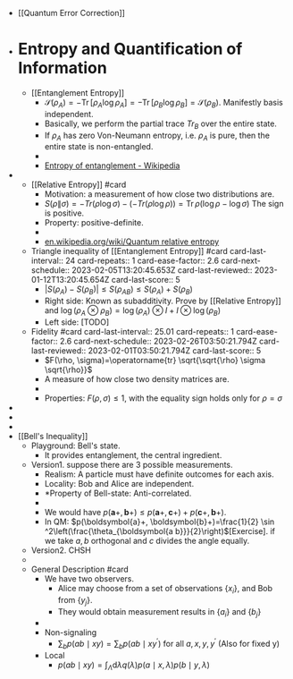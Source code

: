 - [[Quantum Error Correction]]
- # Entropy and Quantification of Information
	- [[Entanglement Entropy]]
		- $\mathcal{S}\left(\rho_A\right)=-\operatorname{Tr}\left[\rho_A \log \rho_A\right]=-\operatorname{Tr}\left[\rho_B \log \rho_B\right]=\mathcal{S}\left(\rho_B\right)$. Manifestly basis independent.
		- Basically, we perform the partial trace $Tr_B$ over the entire state.
		- If $\rho_A$ has zero Von-Neumann entropy, i.e. $\rho_A$ is pure, then the entire state is non-entangled.
		-
		- [Entropy of entanglement - Wikipedia](https://en.loveeleven.ml/wiki/Entropy_of_entanglement)
-
	- [[Relative Entropy]] #card
		- Motivation: a measurement of how close two distributions are.
		- $S(\rho \| \sigma)=-Tr(\rho \log \sigma)-(-Tr(\rho \log \rho))=\operatorname{Tr} \rho(\log \rho-\log \sigma)$ 
		  The sign is positive.
		- Property: positive-definite.
		-
		- [en.wikipedia.org/wiki/Quantum relative entropy](https://en.wikipedia.org/wiki/Quantum_relative_entropy)
	- Triangle inequality of [[Entanglement Entropy]] #card
	  card-last-interval:: 24
	  card-repeats:: 1
	  card-ease-factor:: 2.6
	  card-next-schedule:: 2023-02-05T13:20:45.653Z
	  card-last-reviewed:: 2023-01-12T13:20:45.654Z
	  card-last-score:: 5
		- $\left|S\left(\rho_A\right)-S\left(\rho_B\right)\right| \leq S\left(\rho_{A B}\right) \leq S\left(\rho_A\right)+S\left(\rho_B\right)$
		- Right side: Known as subadditivity. Prove by [[Relative Entropy]] and $\log(\rho_A\otimes\rho_B)=\log(\rho_A)\otimes I+ I\otimes\log(\rho_B)$
		- Left side: [TODO]
	- Fidelity #card
	  card-last-interval:: 25.01
	  card-repeats:: 1
	  card-ease-factor:: 2.6
	  card-next-schedule:: 2023-02-26T03:50:21.794Z
	  card-last-reviewed:: 2023-02-01T03:50:21.794Z
	  card-last-score:: 5
		- $F(\rho, \sigma)=\operatorname{tr} \sqrt{\sqrt{\rho} \sigma \sqrt{\rho}}$
		- A measure of how close two density matrices are.
		-
		- Properties: $F(\rho, \sigma)\le1$, with the equality sign holds only for $\rho=\sigma$
-
-
-
- [[Bell's Inequality]]
	- Playground: Bell's state.
		- It provides entanglement, the central ingredient.
	- Version1. suppose there are 3 possible measurements.
		- Realism: A particle must have definite outcomes for each axis.
		- Locality: Bob and Alice are independent.
		- *Property of Bell-state: Anti-correlated.
		-
		- We would have $p(\boldsymbol{a}+, \boldsymbol{b}+) \leq p(\boldsymbol{a}+, \boldsymbol{c}+)+p(\boldsymbol{c}+, \boldsymbol{b}+)$.
		- In QM: $p(\boldsymbol{a}+, \boldsymbol{b}+)=\frac{1}{2} \sin ^2\left(\frac{\theta_{\boldsymbol{a b}}}{2}\right)$[Exercise].
		   if we take $a,b$ orthogonal and $c$ divides the angle equally.
	- Version2. CHSH
	-
	- General Description #card
		- We have two observers.
			- Alice may choose from a set of observations $\{x_i\}$, and Bob from $\{y_j\}$.
			- They would obtain measurement results in $\{a_i\}$  and $\{b_j\}$
		-
		- Non-signaling
			- $\sum_{b} p(a b \mid x y)=\sum_{b} p\left(a b \mid x y^{\prime}\right)$ for all $a, x, y, y^{\prime}$ (Also for fixed y)
		- Local
			- $p(a b \mid x y)=\int_{\Lambda} \mathrm{d} \lambda q(\lambda) p(a \mid x, \lambda) p(b \mid y, \lambda)$